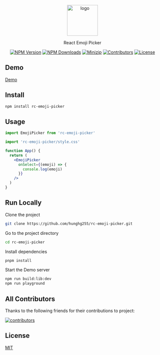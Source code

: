 <p align="center">
<a href="https://www.npmjs.com/package/rc-emoji-picker" target="_blank" rel="noopener noreferrer">
<img src="https://api.iconify.design/material-symbols:emoji-language.svg?color=%23ffed7a" alt="logo" width='100'/></a>
</p>

<p align="center">
  React Emoji Picker
</p>

<p align="center">
  <a href="https://www.npmjs.com/package/rc-emoji-picker" target="_blank" rel="noopener noreferrer"><img src="https://badge.fury.io/js/rc-emoji-picker.svg" alt="NPM Version" /></a>
  <a href="https://www.npmjs.com/package/rc-emoji-picker" target="_blank" rel="noopener noreferrer"><img src="https://img.shields.io/npm/dt/rc-emoji-picker.svg?logo=npm" alt="NPM Downloads" /></a>
  <a href="https://bundlephobia.com/result?p=rc-emoji-picker" target="_blank" rel="noopener noreferrer"><img src="https://img.shields.io/bundlephobia/minzip/rc-emoji-picker" alt="Minizip" /></a>
  <a href="https://github.com/hunghg255/rc-emoji-picker/graphs/contributors" target="_blank" rel="noopener noreferrer"><img src="https://img.shields.io/badge/all_contributors-1-orange.svg" alt="Contributors" /></a>
  <a href="https://github.com/hunghg255/rc-emoji-picker/blob/main/LICENSE" target="_blank" rel="noopener noreferrer"><img src="https://badgen.net/github/license/hunghg255/rc-emoji-picker" alt="License" /></a>
</p>

## Demo

[Demo](https://rc-emoji-picker-playground.vercel.app/)

## Install

```bash
npm install rc-emoji-picker
```

## Usage

```jsx
import EmojiPicker from 'rc-emoji-picker'

import 'rc-emoji-picker/style.css'

function App() {
  return (
    <EmojiPicker
      onSelect={(emoji) => {
        console.log(emoji)
      }}
    />
  )
}
```

## Run Locally

Clone the project

```bash
git clone https://github.com/hunghg255/rc-emoji-picker.git
```

Go to the project directory

```bash
cd rc-emoji-picker
```

Install dependencies

```bash
pnpm install
```

Start the Demo server

```bash
npm run build:lib:dev
npm run playground
```

## All Contributors

Thanks to the following friends for their contributions to project:

<a href="https://github.com/hunghg255/rc-emoji-picker/graphs/contributors">
  <img src="https://contrib.rocks/image?repo=hunghg255/rc-emoji-picker" alt="contributors">
</a>

## License

[MIT](./LICENSE)
